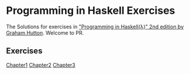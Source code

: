 # Programming in Haskell Exercises
The Solutions for exercises in ["Programming in Haskell(λ)" 2nd edition by Graham Hutton](http://www.cs.nott.ac.uk/~pszgmh/pih.html).
Welcome to PR.
## Exercises
[Chapter1](./Exercises/ch1.lhs)
[Chapter2](./Exercises/ch2.lhs)
[Chapter3](./Exercises/ch3.lhs)

